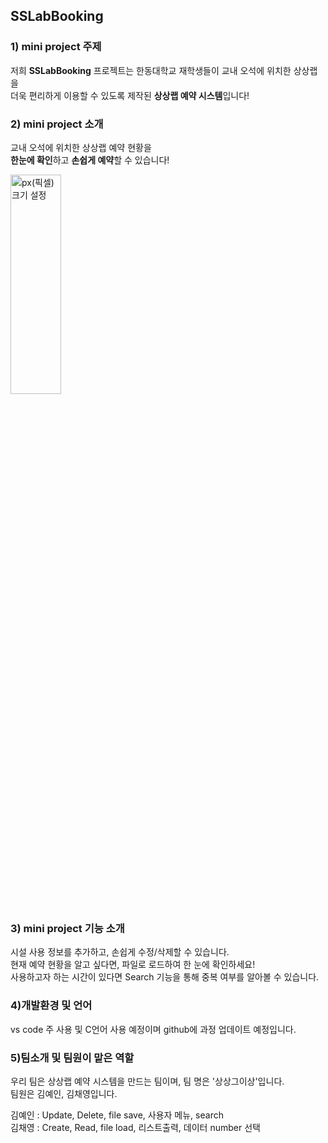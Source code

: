 ## SSLabBooking

### 1) mini project 주제
저희 **SSLabBooking** 프로젝트는 한동대학교 재학생들이 교내 오석에 위치한 상상랩을 <br>
더욱 편리하게 이용할 수 있도록 제작된 **상상랩 예약 시스템**입니다!

### 2) mini project 소개
교내 오석에 위치한 상상랩 예약 현황을 
<br> **한눈에 확인**하고 **손쉽게 예약**할 수 있습니다!

<img src="https://user-images.githubusercontent.com/89799183/166156687-e057d476-4d0a-46a7-a95e-6f5ac25d4f0b.jpg" 
     width="40%" height="30%" title="px(픽셀) 크기 설정"></img>
     
### 3) mini project 기능 소개
시설 사용 정보를 추가하고, 손쉽게 수정/삭제할 수 있습니다. <br>
현재 예약 현황을 알고 싶다면, 파일로 로드하여 한 눈에 확인하세요! <br>
사용하고자 하는 시간이 있다면 Search 기능을 통해 중복 여부를 알아볼 수 있습니다.

### 4)개발환경 및 언어  
vs code 주 사용 및 C언어 사용 예정이며 github에 과정 업데이트 예정입니다.  
  
  
### 5)팀소개 및 팀원이 맡은 역할  
우리 팀은 상상랩 예약 시스템을 만드는 팀이며, 팀 명은 '상상그이상'입니다.  
팀원은 김예인, 김채영입니다.  

김예인 : Update, Delete, file save, 사용자 메뉴, search  
김채영 : Create, Read, file load, 리스트출력, 데이터 number 선택 
